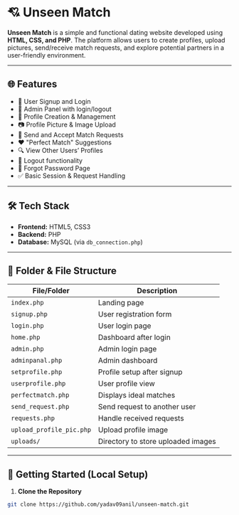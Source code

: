 # 💘 Unseen Match

**Unseen Match** is a simple and functional dating website developed using **HTML, CSS, and PHP**. The platform allows users to create profiles, upload pictures, send/receive match requests, and explore potential partners in a user-friendly environment.

---

## 🌐 Features

- 👤 User Signup and Login
- 🔐 Admin Panel with login/logout
- 📝 Profile Creation & Management
- 📷 Profile Picture & Image Upload
- 💌 Send and Accept Match Requests
- ❤️ "Perfect Match" Suggestions
- 🔍 View Other Users’ Profiles
- 🚪 Logout functionality
- 🔑 Forgot Password Page
- ✅ Basic Session & Request Handling

---

## 🛠️ Tech Stack

- **Frontend:** HTML5, CSS3
- **Backend:** PHP
- **Database:** MySQL (via `db_connection.php`)

---

## 📁 Folder & File Structure

| File/Folder           | Description                                  |
|-----------------------|----------------------------------------------|
| `index.php`           | Landing page                                 |
| `signup.php`          | User registration form                       |
| `login.php`           | User login page                              |
| `home.php`            | Dashboard after login                        |
| `admin.php`           | Admin login page                             |
| `adminpanal.php`      | Admin dashboard                              |
| `setprofile.php`      | Profile setup after signup                   |
| `userprofile.php`     | User profile view                            |
| `perfectmatch.php`    | Displays ideal matches                       |
| `send_request.php`    | Send request to another user                 |
| `requests.php`        | Handle received requests                     |
| `upload_profile_pic.php` | Upload profile image                     |
| `uploads/`            | Directory to store uploaded images           |

---

## 🚀 Getting Started (Local Setup)

1. **Clone the Repository**
```bash
git clone https://github.com/yadav09anil/unseen-match.git


